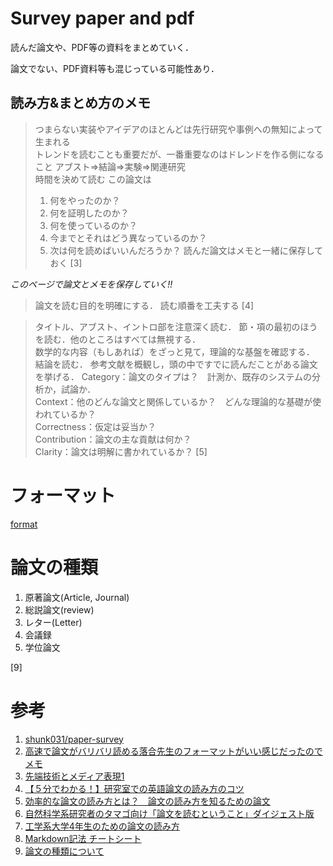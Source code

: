 # Survey paper and pdf
読んだ論文や、PDF等の資料をまとめていく．

論文でない、PDF資料等も混じっている可能性あり．
<!--
![代替テキスト](画像のURL)

>引用
-->
## 読み方&まとめ方のメモ


>つまらない実装やアイデアのほとんどは先行研究や事例への無知によって生まれる  
>トレンドを読むことも重要だが、一番重要なのはドレンドを作る側になること
 >アブスト=>結論=>実験=>関連研究  
 >時間を決めて読む
 >この論文は
 >1. 何をやったのか？
 >2. 何を証明したのか？
 >3. 何を使っているのか？
 >4. 今までとそれはどう異なっているのか？
 >5. 次は何を読めばいいんだろうか？
 >読んだ論文はメモと一緒に保存しておく  [3]  

 *このページで論文とメモを保存していく!!*  


 >論文を読む目的を明確にする．
 >読む順番を工夫する [4]


 >タイトル、アブスト、イントロ部を注意深く読む．
 >節・項の最初のほうを読む．他のところはすべては無視する．  
 >数学的な内容（もしあれば）をざっと見て，理論的な基盤を確認する．
 >結論を読む．
 >参考文献を概観し，頭の中ですでに読んだことがある論文を挙げる．
 >Category：論文のタイプは？　計測か、既存のシステムの分析か，試論か．  
 >Context：他のどんな論文と関係しているか？　どんな理論的な基礎が使われているか？  
 >Correctness：仮定は妥当か？  
 >Contribution：論文の主な貢献は何か？  
 >Clarity：論文は明解に書かれているか？ [5]

# フォーマット
[format](./paper/format.md)  

# 論文の種類  

1. 原著論文(Article, Journal)  
2. 総説論文(review)  
3. レター(Letter)  
4. 会議録  
5. 学位論文  

[9]
# 参考  
 1. [shunk031/paper-survey](https://github.com/shunk031/paper-survey)  
 2. [高速で論文がバリバリ読める落合先生のフォーマットがいい感じだったのでメモ](http://lafrenze.hatenablog.com/entry/2015/08/04/120205)  
 3. [先端技術とメディア表現1](https://www.slideshare.net/Ochyai/1-ftma15)  
 4. [【５分でわかる！】研究室での英語論文の読み方のコツ](https://rabotiku-sato.com/entry/2016/11/29/020928/)
 5. [効率的な論文の読み方とは？　論文の読み方を知るための論文](https://hikaru1122.hatenadiary.jp/entry/ronbun-no-yomikata)
 6. [自然科学系研究者のタマゴ向け「論文を読むということ」ダイジェスト版](http://www.chem.waseda.ac.jp/koide/20160108.pdf)  
 7. [工学系大学4年生のための論文の読み方](https://www.slideshare.net/ychtanaka/4-89034938)
 8. [Markdown記法 チートシート](https://qiita.com/Qiita/items/c686397e4a0f4f11683d)  
 9. [論文の種類について](https://www.lib.hokudai.ac.jp/uploads/2018/02/3-30_%E8%AB%96%E6%96%87%E3%81%AE%E7%A8%AE%E9%A1%9E%E3%81%AB%E3%81%A4%E3%81%84%E3%81%A6v1.0.pdf)  
